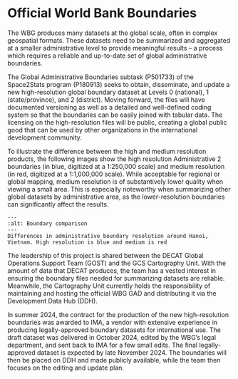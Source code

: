# Official World Bank Boundaries
The WBG produces many datasets at the global scale, often in complex geospatial formats. These datasets need to be summarized and aggregated at a smaller administrative level to provide meaningful results – a process which requires a reliable and up-to-date set of global administrative boundaries.  

The Global Administrative Boundaries subtask (P501733) of the Space2Stats program (P180913) seeks to obtain, disseminate, and update a new high-resolution global boundary dataset at Levels 0 (national), 1 (state/province), and 2 (district). Moving forward, the files will have documented versioning as well as a detailed and well-defined coding system so that the boundaries can be easily joined with tabular data. The licensing on the high-resolution files will be public, creating a global public good that can be used by other organizations in the international development community.  

To illustrate the difference between the high and medium resolution products, the following images show the high resolution Administrative 2 boundaries (in blue, digitized at a 1:250,000 scale) and medium resolution (in red, digitized at a 1:1,000,000 scale). While acceptable for regional or global mapping, medium resolution is of substantively lower quality when viewing a small area.  This is especially noteworthy when summarizing other global datasets by administrative area, as the lower-resolution boundaries can significantly affect the results.  

```{image} ../images/boundary_comparison_VNM.png
---
:alt: Boundary comparison 
---
Differences in administrative boundary resolution around Hanoi, Vietnam. High resolution is blue and medium is red
```
The leadership of this project is shared between the DECAT Global Operations Support Team (GOST) and the GCS Cartography Unit. With the amount of data that DECAT produces, the team has a vested interest in ensuring the boundary files needed for summarizing datasets are reliable. Meanwhile, the Cartography Unit currently holds the responsibility of maintaining and hosting the official WBG GAD and distributing it via the Development Data Hub (DDH). 

In summer 2024, the contract for the production of the new high-resolution boundaries was awarded to IMA, a vendor with extensive experience in producing legally-approved boundary datasets for international use. The draft dataset was delivered in October 2024, edited by the WBG’s legal department, and sent back to IMA for a few small edits. The final legally-approved dataset is expected by late November 2024. The boundaries will then be placed on DDH and made publicly available, while the team then focuses on the editing and update plan. 
